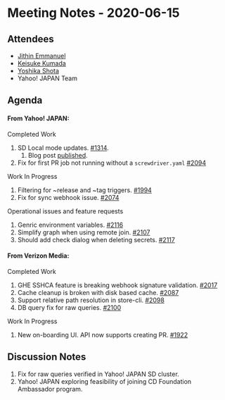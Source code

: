 # Meeting Notes - 2020-06-15

## Attendees

- [Jithin Emmanuel](https://github.com/jithine)
- [Keisuke Kumada](https://github.com/kumada626)
- [Yoshika Shota](https://github.com/s-yoshika)
- Yahoo! JAPAN Team

## Agenda

#### From Yahoo! JAPAN:

Completed Work

1. SD Local mode updates. [#1314](https://github.com/screwdriver-cd/screwdriver/issues/1314).
    1. Blog post [published](https://blog.screwdriver.cd/post/619862356310310912/local-build).
1. Fix for first PR job not running without a `screwdriver.yaml` [#2094](https://github.com/screwdriver-cd/screwdriver/issues/2094)

Work In Progress 
1. Filtering for ~release and ~tag triggers. [#1994](https://github.com/screwdriver-cd/screwdriver/issues/1994)
1. Fix for sync webhook issue. [#2074](https://github.com/screwdriver-cd/screwdriver/issues/2074)


Operational issues and feature requests
1. Genric environment variables. [#2116](https://github.com/screwdriver-cd/screwdriver/issues/2116)
1. Simplify graph when using remote join. [#2107](https://github.com/screwdriver-cd/screwdriver/issues/2107)
1. Should add check dialog when deleting secrets. [#2117](https://github.com/screwdriver-cd/screwdriver/issues/2117)


#### From Verizon Media:

Completed Work
1. GHE SSHCA feature is breaking webhook signature validation. [#2017](https://github.com/screwdriver-cd/screwdriver/issues/1785)
1. Cache cleanup is broken with disk based cache. [#2087](https://github.com/screwdriver-cd/screwdriver/issues/2087)
1. Support relative path resolution in store-cli. [#2098](https://github.com/screwdriver-cd/screwdriver/issues/2098)
1. DB query fix for raw queries. [#2100](https://github.com/screwdriver-cd/screwdriver/issues/2100)


Work In Progress 
1. New on-boarding UI. API now supports creating PR. [#1922](https://github.com/screwdriver-cd/screwdriver/issues/1922)


## Discussion Notes

1. Fix for raw queries verified in Yahoo! JAPAN SD cluster.
1. Yahoo! JAPAN exploring feasibility of joining CD Foundation Ambassador program.